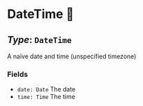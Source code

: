 # DateTime 🧪

## *Type*: `DateTime`

A naïve date and time (unspecified timezone)

### Fields

 - `date: Date` The date
 - `time: Time` The time
